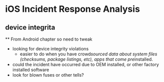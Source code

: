 # iOS Incident Response Analysis

## device integrita 

** From Android chapter so need to tweak

* looking for device integrity violations
    * easier to do when you have crowd*sourced data about system files (checksums, package listings, etc), apps that come pre*installed.
* could the incident have occurred due to OEM installed, or other factory installed software
* look for blown fuses or other tells?
